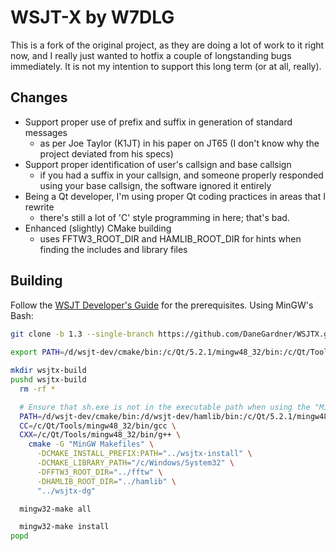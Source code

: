 # WSJT-X by W7DLG

This is a fork of the original project, as they are doing a lot of work to it right now, and I really just wanted to hotfix a couple of longstanding bugs immediately.  It is not my intention to support this long term (or at all, really).


## Changes
* Support proper use of prefix and suffix in generation of standard messages
  * as per Joe Taylor (K1JT) in his paper on JT65 (I don't know why the project deviated from his specs)
* Support proper identification of user's callsign and base callsign
  * if you had a suffix in your callsign, and someone properly responded using your base callsign, the software ignored it entirely
* Being a Qt developer, I'm using proper Qt coding practices in areas that I rewrite
  * there's still a lot of 'C' style programming in here; that's bad.
* Enhanced (slightly) CMake building
  * uses FFTW3_ROOT_DIR and HAMLIB_ROOT_DIR for hints when finding the includes and library files


## Building
Follow the [WSJT Developer's Guide](http://www.physics.princeton.edu/pulsar/K1JT/wsjtx-doc/wsjt-dev-guide.html) for the prerequisites.  Using MinGW's Bash:

```bash
git clone -b 1.3 --single-branch https://github.com/DaneGardner/WSJTX.git wsjtx-dg
 
export PATH=/d/wsjt-dev/cmake/bin:/c/Qt/5.2.1/mingw48_32/bin:/c/Qt/Tools/mingw48_32/bin:$HOME/bin:/usr/local/bin:/mingw/bin:/bin

mkdir wsjtx-build
pushd wsjtx-build
  rm -rf *

  # Ensure that sh.exe is not in the executable path when using the "MinGW Makefile" generator in CMake
  PATH=/d/wsjt-dev/cmake/bin:/d/wsjt-dev/hamlib/bin:/c/Qt/5.2.1/mingw48_32/bin:/c/Qt/Tools/mingw48_32/bin:$HOME/bin \
  CC=/c/Qt/Tools/mingw48_32/bin/gcc \
  CXX=/c/Qt/Tools/mingw48_32/bin/g++ \
    cmake -G "MinGW Makefiles" \
      -DCMAKE_INSTALL_PREFIX:PATH="../wsjtx-install" \
      -DCMAKE_LIBRARY_PATH="/c/Windows/System32" \
      -DFFTW3_ROOT_DIR="../fftw" \
      -DHAMLIB_ROOT_DIR="../hamlib" \
      "../wsjtx-dg"

  mingw32-make all

  mingw32-make install
popd
```

